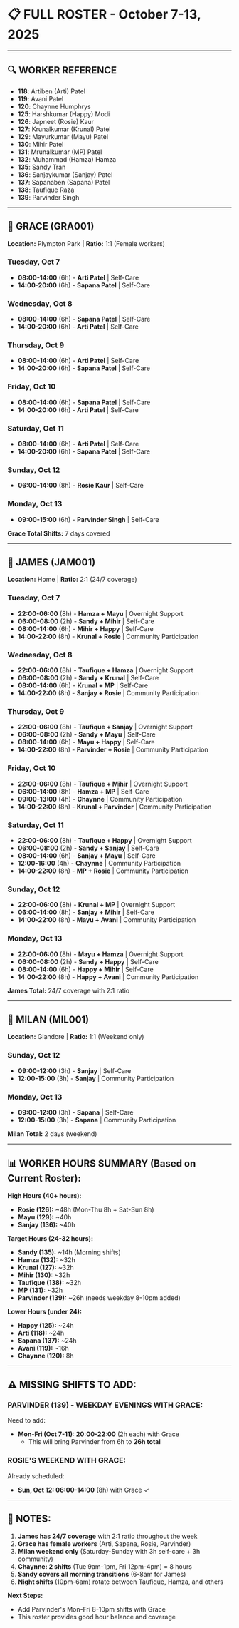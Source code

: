 # 📋 FULL ROSTER - October 7-13, 2025

---

## 🔍 WORKER REFERENCE
- **118**: Artiben (Arti) Patel
- **119**: Avani Patel
- **120**: Chaynne Humphrys
- **125**: Harshkumar (Happy) Modi
- **126**: Japneet (Rosie) Kaur
- **127**: Krunalkumar (Krunal) Patel
- **129**: Mayurkumar (Mayu) Patel
- **130**: Mihir Patel
- **131**: Mrunalkumar (MP) Patel
- **132**: Muhammad (Hamza) Hamza
- **135**: Sandy Tran
- **136**: Sanjaykumar (Sanjay) Patel
- **137**: Sapanaben (Sapana) Patel
- **138**: Taufique Raza
- **139**: Parvinder Singh

---

## 👤 GRACE (GRA001)
**Location:** Plympton Park | **Ratio:** 1:1 (Female workers)

### Tuesday, Oct 7
- **08:00-14:00** (6h) - **Arti Patel** | Self-Care
- **14:00-20:00** (6h) - **Sapana Patel** | Self-Care

### Wednesday, Oct 8
- **08:00-14:00** (6h) - **Sapana Patel** | Self-Care
- **14:00-20:00** (6h) - **Arti Patel** | Self-Care

### Thursday, Oct 9
- **08:00-14:00** (6h) - **Arti Patel** | Self-Care
- **14:00-20:00** (6h) - **Sapana Patel** | Self-Care

### Friday, Oct 10
- **08:00-14:00** (6h) - **Sapana Patel** | Self-Care
- **14:00-20:00** (6h) - **Arti Patel** | Self-Care

### Saturday, Oct 11
- **08:00-14:00** (6h) - **Arti Patel** | Self-Care
- **14:00-20:00** (6h) - **Sapana Patel** | Self-Care

### Sunday, Oct 12
- **06:00-14:00** (8h) - **Rosie Kaur** | Self-Care

### Monday, Oct 13
- **09:00-15:00** (6h) - **Parvinder Singh** | Self-Care

**Grace Total Shifts:** 7 days covered

---

## 👤 JAMES (JAM001)
**Location:** Home | **Ratio:** 2:1 (24/7 coverage)

### Tuesday, Oct 7
- **22:00-06:00** (8h) - **Hamza + Mayu** | Overnight Support
- **06:00-08:00** (2h) - **Sandy + Mihir** | Self-Care
- **08:00-14:00** (6h) - **Mihir + Happy** | Self-Care
- **14:00-22:00** (8h) - **Krunal + Rosie** | Community Participation

### Wednesday, Oct 8
- **22:00-06:00** (8h) - **Taufique + Hamza** | Overnight Support
- **06:00-08:00** (2h) - **Sandy + Krunal** | Self-Care
- **08:00-14:00** (6h) - **Krunal + MP** | Self-Care
- **14:00-22:00** (8h) - **Sanjay + Rosie** | Community Participation

### Thursday, Oct 9
- **22:00-06:00** (8h) - **Taufique + Sanjay** | Overnight Support
- **06:00-08:00** (2h) - **Sandy + Mayu** | Self-Care
- **08:00-14:00** (6h) - **Mayu + Happy** | Self-Care
- **14:00-22:00** (8h) - **Parvinder + Rosie** | Community Participation

### Friday, Oct 10
- **22:00-06:00** (8h) - **Taufique + Mihir** | Overnight Support
- **06:00-14:00** (8h) - **Hamza + MP** | Self-Care
- **09:00-13:00** (4h) - **Chaynne** | Community Participation
- **14:00-22:00** (8h) - **Krunal + Parvinder** | Community Participation

### Saturday, Oct 11
- **22:00-06:00** (8h) - **Taufique + Happy** | Overnight Support
- **06:00-08:00** (2h) - **Sandy + Sanjay** | Self-Care
- **08:00-14:00** (6h) - **Sanjay + Mayu** | Self-Care
- **12:00-16:00** (4h) - **Chaynne** | Community Participation
- **14:00-22:00** (8h) - **MP + Rosie** | Community Participation

### Sunday, Oct 12
- **22:00-06:00** (8h) - **Krunal + MP** | Overnight Support
- **06:00-14:00** (8h) - **Sanjay + Mihir** | Self-Care
- **14:00-22:00** (8h) - **Mayu + Avani** | Community Participation

### Monday, Oct 13
- **22:00-06:00** (8h) - **Mayu + Hamza** | Overnight Support
- **06:00-08:00** (2h) - **Sandy + Happy** | Self-Care
- **08:00-14:00** (6h) - **Happy + Mihir** | Self-Care
- **14:00-22:00** (8h) - **Happy + Avani** | Community Participation

**James Total:** 24/7 coverage with 2:1 ratio

---

## 👤 MILAN (MIL001)
**Location:** Glandore | **Ratio:** 1:1 (Weekend only)

### Sunday, Oct 12
- **09:00-12:00** (3h) - **Sanjay** | Self-Care
- **12:00-15:00** (3h) - **Sanjay** | Community Participation

### Monday, Oct 13
- **09:00-12:00** (3h) - **Sapana** | Self-Care
- **12:00-15:00** (3h) - **Sapana** | Community Participation

**Milan Total:** 2 days (weekend)

---

## 📊 WORKER HOURS SUMMARY (Based on Current Roster):

**High Hours (40+ hours):**
- **Rosie (126):** ~48h (Mon-Thu 8h + Sat-Sun 8h)
- **Mayu (129):** ~40h
- **Sanjay (136):** ~40h

**Target Hours (24-32 hours):**
- **Sandy (135):** ~14h (Morning shifts)
- **Hamza (132):** ~32h
- **Krunal (127):** ~32h
- **Mihir (130):** ~32h
- **Taufique (138):** ~32h
- **MP (131):** ~32h
- **Parvinder (139):** ~26h (needs weekday 8-10pm added)

**Lower Hours (under 24):**
- **Happy (125):** ~24h
- **Arti (118):** ~24h
- **Sapana (137):** ~24h
- **Avani (119):** ~16h
- **Chaynne (120):** 8h

---

## ⚠️ MISSING SHIFTS TO ADD:

### **PARVINDER (139) - WEEKDAY EVENINGS WITH GRACE:**
Need to add:
- **Mon-Fri (Oct 7-11): 20:00-22:00** (2h each) with Grace
  - This will bring Parvinder from 6h to **26h total**

### **ROSIE'S WEEKEND WITH GRACE:**
Already scheduled:
- **Sun, Oct 12: 06:00-14:00** (8h) with Grace ✓

---

## 📝 NOTES:
1. **James has 24/7 coverage** with 2:1 ratio throughout the week
2. **Grace has female workers** (Arti, Sapana, Rosie, Parvinder)
3. **Milan weekend only** (Saturday-Sunday with 3h self-care + 3h community)
4. **Chaynne: 2 shifts** (Tue 9am-1pm, Fri 12pm-4pm) = 8 hours
5. **Sandy covers all morning transitions** (6-8am for James)
6. **Night shifts** (10pm-6am) rotate between Taufique, Hamza, and others

**Next Steps:**
- Add Parvinder's Mon-Fri 8-10pm shifts with Grace
- This roster provides good hour balance and coverage

